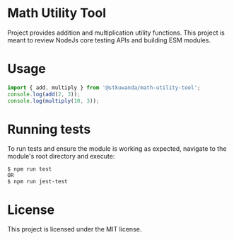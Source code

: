 # Math Utility Tool
Project provides addition and multiplication utility functions. This project is meant to review NodeJs core testing APIs and building ESM modules.

# Usage
```js
import { add, multiply } from '@stkuwanda/math-utility-tool';
console.log(add(2, 3));
console.log(multiply(10, 3));
```

# Running tests
To run tests and ensure the module is working as expected, navigate to the module's root directory and execute:
```
$ npm run test
OR
$ npm run jest-test
```

# License
This project is licensed under the MIT license.
